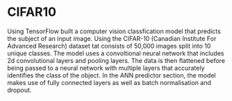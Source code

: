 # CIFAR10

Using TensorFlow built a computer vision classfication model that predicts the subject of an input image. Using the CIFAR-10 (Canadian Institute For Advanced Research) dataset tat consists of 50,000 images split into 10 unique classes. The model uses a convoltional neural network that includes 2d convolutional layers and pooling layers. The data is then flattened before being passed to a neural network with multiple layers that accurately identifies the class of the object. In the ANN predictor section, the model makes use of fully connected layers as well as batch normalisation and dropout. 
